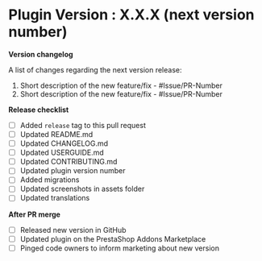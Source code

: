# Plugin Version : X.X.X (next version number)

**Version changelog**

A list of changes regarding the next version release:

1. Short description of the new feature/fix - #Issue/PR-Number
2. Short description of the new feature/fix - #Issue/PR-Number

**Release checklist**

- [ ] Added `release` tag to this pull request
- [ ] Updated README.md
- [ ] Updated CHANGELOG.md
- [ ] Updated USERGUIDE.md
- [ ] Updated CONTRIBUTING.md
- [ ] Updated plugin version number
- [ ] Added migrations
- [ ] Updated screenshots in assets folder
- [ ] Updated translations

**After PR merge**

- [ ] Released new version in GitHub
- [ ] Updated plugin on the PrestaShop Addons Marketplace
- [ ] Pinged code owners to inform marketing about new version
